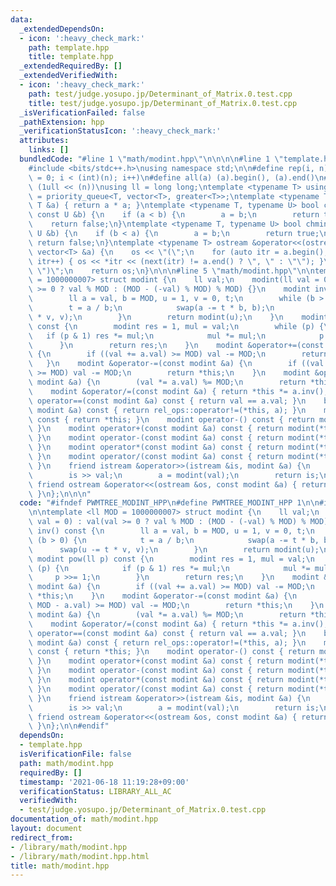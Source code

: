 ```yaml
---
data:
  _extendedDependsOn:
  - icon: ':heavy_check_mark:'
    path: template.hpp
    title: template.hpp
  _extendedRequiredBy: []
  _extendedVerifiedWith:
  - icon: ':heavy_check_mark:'
    path: test/judge.yosupo.jp/Determinant_of_Matrix.0.test.cpp
    title: test/judge.yosupo.jp/Determinant_of_Matrix.0.test.cpp
  _isVerificationFailed: false
  _pathExtension: hpp
  _verificationStatusIcon: ':heavy_check_mark:'
  attributes:
    links: []
  bundledCode: "#line 1 \"math/modint.hpp\"\n\n\n\n#line 1 \"template.hpp\"\n\n\n\n\
    #include <bits/stdc++.h>\nusing namespace std;\n\n#define rep(i, n) for (int i\
    \ = 0; i < (int)(n); i++)\n#define all(a) (a).begin(), (a).end()\n#define bit(n)\
    \ (1ull << (n))\nusing ll = long long;\ntemplate <typename T> using priority_queue_rev\
    \ = priority_queue<T, vector<T>, greater<T>>;\ntemplate <typename T> T sq(const\
    \ T &a) { return a * a; }\ntemplate <typename T, typename U> bool chmax(T &a,\
    \ const U &b) {\n    if (a < b) {\n        a = b;\n        return true;\n    }\n\
    \    return false;\n}\ntemplate <typename T, typename U> bool chmin(T &a, const\
    \ U &b) {\n    if (b < a) {\n        a = b;\n        return true;\n    }\n   \
    \ return false;\n}\ntemplate <typename T> ostream &operator<<(ostream &os, const\
    \ vector<T> &a) {\n    os << \"(\";\n    for (auto itr = a.begin(); itr != a.end();\
    \ itr++) { os << *itr << (next(itr) != a.end() ? \", \" : \"\"); }\n    os <<\
    \ \")\";\n    return os;\n}\n\n\n#line 5 \"math/modint.hpp\"\n\ntemplate <ll MOD\
    \ = 1000000007> struct modint {\n    ll val;\n    modint(ll val = 0) : val(val\
    \ >= 0 ? val % MOD : (MOD - (-val) % MOD) % MOD) {}\n    modint inv() const {\n\
    \        ll a = val, b = MOD, u = 1, v = 0, t;\n        while (b > 0) {\n    \
    \        t = a / b;\n            swap(a -= t * b, b);\n            swap(u -= t\
    \ * v, v);\n        }\n        return modint(u);\n    }\n    modint pow(ll p)\
    \ const {\n        modint res = 1, mul = val;\n        while (p) {\n         \
    \   if (p & 1) res *= mul;\n            mul *= mul;\n            p >>= 1;\n  \
    \      }\n        return res;\n    }\n    modint &operator+=(const modint &a)\
    \ {\n        if ((val += a.val) >= MOD) val -= MOD;\n        return *this;\n \
    \   }\n    modint &operator-=(const modint &a) {\n        if ((val += MOD - a.val)\
    \ >= MOD) val -= MOD;\n        return *this;\n    }\n    modint &operator*=(const\
    \ modint &a) {\n        (val *= a.val) %= MOD;\n        return *this;\n    }\n\
    \    modint &operator/=(const modint &a) { return *this *= a.inv(); }\n    bool\
    \ operator==(const modint &a) const { return val == a.val; }\n    bool operator!=(const\
    \ modint &a) const { return rel_ops::operator!=(*this, a); }\n    modint operator+()\
    \ const { return *this; }\n    modint operator-() const { return modint(-val);\
    \ }\n    modint operator+(const modint &a) const { return modint(*this) += a;\
    \ }\n    modint operator-(const modint &a) const { return modint(*this) -= a;\
    \ }\n    modint operator*(const modint &a) const { return modint(*this) *= a;\
    \ }\n    modint operator/(const modint &a) const { return modint(*this) /= a;\
    \ }\n    friend istream &operator>>(istream &is, modint &a) {\n        ll val;\n\
    \        is >> val;\n        a = modint(val);\n        return is;\n    }\n   \
    \ friend ostream &operator<<(ostream &os, const modint &a) { return os << a.val;\
    \ }\n};\n\n\n"
  code: "#ifndef PWMTREE_MODINT_HPP\n#define PWMTREE_MODINT_HPP 1\n\n#include \"../template.hpp\"\
    \n\ntemplate <ll MOD = 1000000007> struct modint {\n    ll val;\n    modint(ll\
    \ val = 0) : val(val >= 0 ? val % MOD : (MOD - (-val) % MOD) % MOD) {}\n    modint\
    \ inv() const {\n        ll a = val, b = MOD, u = 1, v = 0, t;\n        while\
    \ (b > 0) {\n            t = a / b;\n            swap(a -= t * b, b);\n      \
    \      swap(u -= t * v, v);\n        }\n        return modint(u);\n    }\n   \
    \ modint pow(ll p) const {\n        modint res = 1, mul = val;\n        while\
    \ (p) {\n            if (p & 1) res *= mul;\n            mul *= mul;\n       \
    \     p >>= 1;\n        }\n        return res;\n    }\n    modint &operator+=(const\
    \ modint &a) {\n        if ((val += a.val) >= MOD) val -= MOD;\n        return\
    \ *this;\n    }\n    modint &operator-=(const modint &a) {\n        if ((val +=\
    \ MOD - a.val) >= MOD) val -= MOD;\n        return *this;\n    }\n    modint &operator*=(const\
    \ modint &a) {\n        (val *= a.val) %= MOD;\n        return *this;\n    }\n\
    \    modint &operator/=(const modint &a) { return *this *= a.inv(); }\n    bool\
    \ operator==(const modint &a) const { return val == a.val; }\n    bool operator!=(const\
    \ modint &a) const { return rel_ops::operator!=(*this, a); }\n    modint operator+()\
    \ const { return *this; }\n    modint operator-() const { return modint(-val);\
    \ }\n    modint operator+(const modint &a) const { return modint(*this) += a;\
    \ }\n    modint operator-(const modint &a) const { return modint(*this) -= a;\
    \ }\n    modint operator*(const modint &a) const { return modint(*this) *= a;\
    \ }\n    modint operator/(const modint &a) const { return modint(*this) /= a;\
    \ }\n    friend istream &operator>>(istream &is, modint &a) {\n        ll val;\n\
    \        is >> val;\n        a = modint(val);\n        return is;\n    }\n   \
    \ friend ostream &operator<<(ostream &os, const modint &a) { return os << a.val;\
    \ }\n};\n\n#endif"
  dependsOn:
  - template.hpp
  isVerificationFile: false
  path: math/modint.hpp
  requiredBy: []
  timestamp: '2021-06-18 11:19:28+09:00'
  verificationStatus: LIBRARY_ALL_AC
  verifiedWith:
  - test/judge.yosupo.jp/Determinant_of_Matrix.0.test.cpp
documentation_of: math/modint.hpp
layout: document
redirect_from:
- /library/math/modint.hpp
- /library/math/modint.hpp.html
title: math/modint.hpp
---
```

